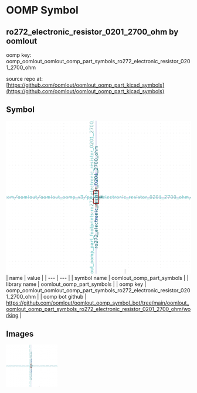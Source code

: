# OOMP Symbol  
## ro272_electronic_resistor_0201_2700_ohm  by oomlout  
  
oomp key: oomp_oomlout_oomlout_oomp_part_symbols_ro272_electronic_resistor_0201_2700_ohm  
  
source repo at: [https://github.com/oomlout/oomlout_oomp_part_kicad_symbols](https://github.com/oomlout/oomlout_oomp_part_kicad_symbols)  
## Symbol  
  
[![working.png](working_600.png)](working.png)  
| name | value | 
| --- | --- | 
| symbol name | oomlout_oomp_part_symbols | 
| library name | oomlout_oomp_part_symbols | 
| oomp key | oomp_oomlout_oomlout_oomp_part_symbols_ro272_electronic_resistor_0201_2700_ohm | 
| oomp bot github | https://github.com/oomlout/oomlout_oomp_symbol_bot/tree/main/oomlout_oomlout_oomp_part_symbols_ro272_electronic_resistor_0201_2700_ohm/working | 
## Images  
  
[![working.png](working_140.png)](working.png)  
